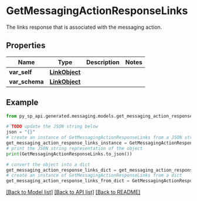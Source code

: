 # GetMessagingActionResponseLinks

The links response that is associated with the messaging action.

## Properties

Name | Type | Description | Notes
------------ | ------------- | ------------- | -------------
**var_self** | [**LinkObject**](LinkObject.md) |  | 
**var_schema** | [**LinkObject**](LinkObject.md) |  | 

## Example

```python
from py_sp_api.generated.messaging.models.get_messaging_action_response_links import GetMessagingActionResponseLinks

# TODO update the JSON string below
json = "{}"
# create an instance of GetMessagingActionResponseLinks from a JSON string
get_messaging_action_response_links_instance = GetMessagingActionResponseLinks.from_json(json)
# print the JSON string representation of the object
print(GetMessagingActionResponseLinks.to_json())

# convert the object into a dict
get_messaging_action_response_links_dict = get_messaging_action_response_links_instance.to_dict()
# create an instance of GetMessagingActionResponseLinks from a dict
get_messaging_action_response_links_from_dict = GetMessagingActionResponseLinks.from_dict(get_messaging_action_response_links_dict)
```
[[Back to Model list]](../README.md#documentation-for-models) [[Back to API list]](../README.md#documentation-for-api-endpoints) [[Back to README]](../README.md)


